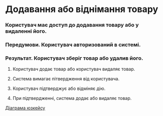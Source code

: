 # Додавання або віднімання товару

### Користувач має доступ до додавання товару або у видаленні його.

### Передумови. Користувач авторизований в системі.

### Результат. Користувач зберіг товар або удалив його.

1. Користувач додає товар або користувач видаляє товар.

2. Система вимагає пітвердження від користувача.

3. Користувач підтверджує або відміняє дію.

4. При підтвердженні, система додає або видаляє товар.

[Діаграма юзкейсу](https://github.com/KPI-IP94-Database/Team2/tree/master/Doc/UMLdiagrams/scenarios/user/Diagrams/UC1.png)
